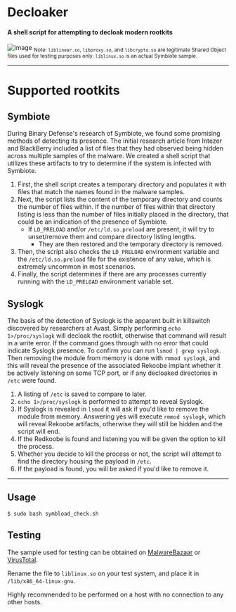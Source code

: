 # Decloaker
#### A shell script for attempting to decloak modern rootkits
![image](https://user-images.githubusercontent.com/49037260/174408044-30d56820-7210-407f-96fa-6e3cd0c02d66.png)
<sub> Note: `liblinear.so`, `libproxy.so`, and `libcrypto.so` are legitimate Shared Object files used for testing purposes only. `liblinux.so` is an actual Symbiote sample.
  
  -----------------------------------------------------------------------------------------------
# Supported rootkits
## Symbiote

During Binary Defense's research of Symbiote, we found some promising methods of detecting its presence. 
The initial research article from Intezer and BlackBerry included a list of files that they had observed being hidden across multiple samples of the malware. We created a shell script that utilizes these artifacts to try to determine if the system is infected with Symbiote. 

1. First, the shell script creates a temporary directory and populates it with files that match the names found in the malware samples.
2. Next, the script lists the content of the temporary directory and counts the number of files within. If the number of files within that directory listing is less than the number of files initially placed in the directory, that could be an indication of the presence of Symbiote. 
    - If `LD_PRELOAD` and/or `/etc/ld.so.preload` are present, it will try to unset/remove them and compare directory listing lengths.
      - They are then restored and the temporary directory is removed.
3. Then, the script also checks the `LD_PRELOAD` environment variable and the `/etc/ld.so.preload` file for the existence of any value, which is extremely uncommon in most scenarios. 
4. Finally, the script determines if there are any processes currently running with the `LD_PRELOAD` environment variable set.

## Syslogk

The basis of the detection of Syslogk is the apparent built in killswitch discovered by researchers at Avast. Simply performing `echo 1>/proc/syslogk` will decloak the rootkit, otherwise that command will result in a write error. If the command goes through with no error that could indicate Syslogk presence. To confirm you can run `lsmod | grep syslogk`. Then removing the module from memory is done with `rmmod syslogk`, and this will reveal the presence of the associated Rekoobe implant whether it be actively listening on some TCP port, or if any decloaked directories in `/etc` were found.
  
1. A listing of `/etc` is saved to compare to later.
2. `echo 1>/proc/syslogk` is performed to attempt to reveal Syslogk.
3. If Syslogk is revealed in `lsmod` it will ask if you'd like to remove the module from memory. Answering yes will execute `rmmod syslogk`, which will reveal Rekoobe artifacts, otherwise they will still be hidden and the script will end.
4. If the Redkoobe is found and listening you will be given the option to kill the process.
5. Whether you decide to kill the process or not, the script will attempt to find the directory housing the payload in `/etc`.
6. If the payload is found, you will be asked if you'd like to remove it.
  

-----------------------------------------------------------------------------------------------------
## Usage
  `$ sudo bash symbload_check.sh`
  
  
 ## Testing
  
  The sample used for testing can be obtained on [MalwareBazaar](https://bazaar.abuse.ch/sample/a0cd554c35dee3fed3d1607dc18debd1296faaee29b5bd77ff83ab6956a6f9d6/) or [VirusTotal](https://www.virustotal.com/gui/file/a0cd554c35dee3fed3d1607dc18debd1296faaee29b5bd77ff83ab6956a6f9d6).

Rename the file to `liblinux.so` on your test system, and place it in `/lib/x86_64-linux-gnu`.

Highly recommended to be performed on a host with no connection to any other hosts.
